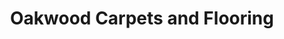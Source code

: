 ---
title: "Oakwood Carpets and Flooring"
url: /derby/oakwood-carpets-and-flooring/
shop: carpet
---
